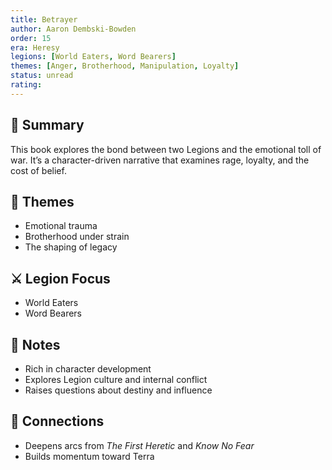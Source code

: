 ```yaml
---
title: Betrayer  
author: Aaron Dembski-Bowden  
order: 15  
era: Heresy  
legions: [World Eaters, Word Bearers]  
themes: [Anger, Brotherhood, Manipulation, Loyalty]  
status: unread  
rating:  
---
```


## 🧭 Summary  
This book explores the bond between two Legions and the emotional toll of war. It’s a character-driven narrative that examines rage, loyalty, and the cost of belief.

## 🧠 Themes  
- Emotional trauma  
- Brotherhood under strain  
- The shaping of legacy  

## ⚔️ Legion Focus  
- World Eaters  
- Word Bearers  

## 📝 Notes  
- Rich in character development  
- Explores Legion culture and internal conflict  
- Raises questions about destiny and influence  

## 🔗 Connections  
- Deepens arcs from *The First Heretic* and *Know No Fear*  
- Builds momentum toward Terra  